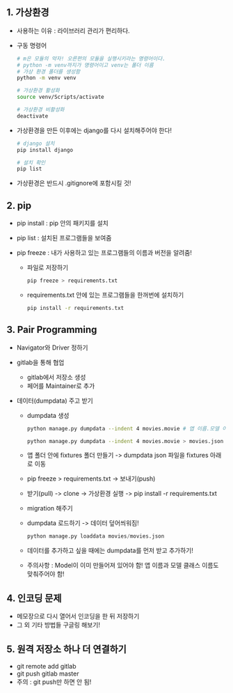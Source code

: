 ## 1. 가상환경

- 사용하는 이유 : 라이브러리 관리가 편리하다.

- 구동 명령어

  ```bash
  # m은 모듈의 약자! 오른편의 모듈을 실행시키라는 명령어이다.
  # python -m venv까지가 명령어이고 venv는 폴더 이름
  # 가상 환경 폴더를 생성함
  python -m venv venv
  
  # 가상환경 활성화
  source venv/Scripts/activate
  
  # 가상환경 비활성화
  deactivate
  ```

- 가상환경을 만든 이후에는 django를 다시 설치해주어야 한다!

  ```bash
  # django 설치
  pip install django
  
  # 설치 확인
  pip list
  ```

- 가상환경은 반드시 .gitignore에 포함시킬 것!



## 2. pip

- pip install : pip 안의 패키지를 설치

- pip list : 설치된 프로그램들을 보여줌

- pip freeze : 내가 사용하고 있는 프로그램들의 이름과 버전을 알려줌!

  - 파일로 저장하기

    ```bash
    pip freeze > requirements.txt
    ```

  - requirements.txt 안에 있는 프로그램들을 한꺼번에 설치하기

    ```bash
    pip install -r requirements.txt
    ```

    

## 3. Pair Programming

- Navigator와 Driver 정하기

- gitlab을 통해 협업

  - gitlab에서 저장소 생성
  - 페어를 Maintainer로 추가 

- 데이터(dumpdata) 주고 받기

  - dumpdata 생성

    ```bash
    python manage.py dumpdata --indent 4 movies.movie # 앱 이름.모델 이름 # 모델 이름은 반드시 소문자로 적어야 함!
    
    python manage.py dumpdata --indent 4 movies.movie > movies.json
    ```

  - 앱 폴더 안에 fixtures 폴더 만들기 -> dumpdata json 파일을 fixtures 아래로 이동 

  - pip freeze > requirements.txt -> 보내기(push)

  - 받기(pull) -> clone -> 가상환경 실행 -> pip install -r requirements.txt

  -  migration 해주기

  - dumpdata 로드하기 -> 데이터 덮어씌워짐!

    ```python
    python manage.py loaddata movies/movies.json
    ```

  - 데이터를 추가하고 싶을 때에는 dumpdata를 먼저 받고 추가하기!

  - 주의사항 : Model이 이미 만들어져 있어야 함! 앱 이름과 모델 클래스 이름도 맞춰주어야 함!



## 4. 인코딩 문제

- 메모장으로 다시 열어서 인코딩을 한 뒤 저장하기
- 그 외 기타 방법들 구글링 해보기!



## 5. 원격 저장소 하나 더 연결하기

- git remote add gitlab
- git push gitlab master
- 주의 : git push만 하면 안 됨!